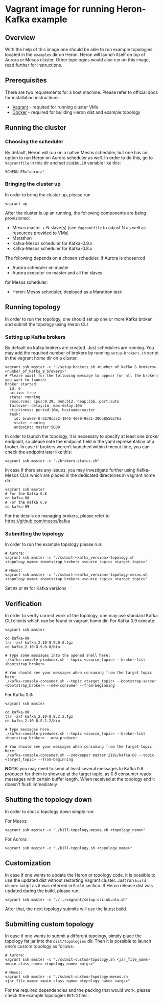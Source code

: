 # Vagrant image for running Heron-Kafka example

## Overview

With the help of this image one should be able to run example topologies located in the `examples` dir on Heron. Heron 
will launch itself on top of Aurora or Mesos cluster. 
Other topologies would also run on this image, read further for instructions. 

## Prerequisites

There are two requirements for a host machine. Please refer to official docs for installation instructions:

- [Vagrant](http://vagrantup.com) - required for running cluster VMs
- [Docker](http://docker.com) - required for building Heron dist and example topology

## Running the cluster

### Choosing the scheduler
By default, Heron will run on a native Mesos scheduler, but one has an option to run Heron on Aurora scheduler as well.
In order to do this, go to `Vagrantfile` in this dir and set `SCHEDULER` variable like this:

```
SCHEDULER="aurora"
```

### Bringing the cluster up
In order to bring the cluster up, please run

```
vagrant up
```

After the cluster is up an running, the following components are being provisioned:

- Mesos master + N slave(s) (see `Vagrantfile` to adjust N as well as resources provided to VMs)
- Marathon
- Kafka-Mesos scheduler for Kafka-0.9.x 
- Kafka-Mesos scheduler for Kafka-0.8.x 

The following depends on a chosen scheduler. If Aurora is chosen:cd 
 
- Aurora scheduler on master
- Aurora executor on master and all the slaves

for Mesos scheduler:

- Heron-Mesos scheduler, deployed as a Marathon task 
 
## Running topology

In order to run the topology, one should set up one or more Kafka broker and submit the topology using Heron CLI

### Setting up Kafka brokers

By default no kafka brokers are created. Just schedulers are running. You may add the required number of brokers by 
running `setup-brokers.sh` script in the vagrant home dir on a cluster.

```
vagrant ssh master -c "./setup-brokers.sh <number_of_kafka_8_brokers> <number_of_kafka_9_brokers>"
# Please await for the following message to appear for all the brokers you want to launch:
broker started:
  id: 0
  active: true
  state: running
  resources: cpus:0.20, mem:512, heap:256, port:auto
  failover: delay:1m, max-delay:10m
  stickiness: period:10m, hostname:master
  task:
    id: broker-0-d278ca52-1945-4e70-9e31-30bb85563761
    state: running
    endpoint: master:5000
```

In order to launch the topology, it is necessary to specify at least one broker endpoint, so please note the 
endpoint field in the yaml representation of a broker. In case if brokers weren't launched within timeout time, you can 
check the endpoint later like this: 

```
vagrant ssh master -c "./brokers-status.sh"
```

In case if there are any issues, you may investigate further using Kafka-Mesos CLIs which are placed in the dedicated 
directories in vagrant home dir:

```
vagrant ssh master
# For the Kafka 0.8 
cd kafka-08
# For the Kafka 0.9 
cd kafka-09
```

For the details on managing brokers, please refer to https://github.com/mesos/kafka

### Submitting the topology

In order to run the example topology please run:

```
# Aurora:
vagrant ssh master -c "./submit-<kafka_version>-topology.sh <topology_name> <bootstrap_broker> <source_topic> <target_topic>"
 
# Mesos:
vagrant ssh master -c "./submit-<kafka_version>-topology-mesos.sh <topology_name> <bootstrap_broker> <source_topic> <target_topic>"
```

Set `08` or `09` for Kafka versions

## Verification

In order to verify correct work of the topology, one may use standard Kafka CLI clients which can be found in vagrant 
home dir. For Kafka 0.9 execute:

```
vagrant ssh master

cd kafka-09
tar -zxf kafka_2.10-0.9.0.0.tgz
cd kafka_2.10-0.9.0.0/bin

# Type some messages into the opened shell here:
./kafka-console-producer.sh --topic <source_topic> --broker-list <bootstrap_broker>
 
# You should see your messages when consuming from the target topic here:
./kafka-console-consumer.sh --topic <target_topic> --bootstrap-server <bootstrap_broker> --new-consumer --from-beginning
```

For Kafka 0.8:

```
vagrant ssh master

cd kafka-08
tar -zxf kafka_2.10-0.8.2.2.tgz
cd kafka_2.10-0.8.2.2/bin

# Type messages here. 
./kafka-console-producer.sh --topic <source_topic> --broker-list <bootstrap_broker> --new-producer

# You should see your messages when consuming from the target topic here:
./kafka-console-consumer.sh --zookeeper master:2181/kafka-08 --topic <target_topic> --from-beginning
```

**NOTE:** you may need to send at least several messages to Kafka 0.8 producer for them to show up at the target topic,
 as 0.8 consumer reads messages with certain buffer length. When received at the topology end it doesn't flush 
 immediately

## Shutting the topology down

In order to shut a topology down simply run:

For Mesos:

```
vagrant ssh master -c "./kill-topology-mesos.sh <topology_name>"
```

For Aurora:

```
vagrant ssh master -c "./kill-topology.sh <topology_name>"
```

## Customization

In case if one wants to update the Heron or topology code, it is possible to use the updated dist without restarting
Vagrant cluster. Just run `build-ubuntu` script as it was referred in `Build` section. If Heron release dist was updated 
during the build, please run:

```
vagrant ssh master -c "./../vagrant/setup-cli-ubuntu.sh"
```

After that, the next topology submits will use the latest build.

## Submitting custom topology

In case if one wants to submit a different topology, simply place the topology fat jar into the 
`dist/topologies` dir. Then it is possible to launch one's custom topology as follows:

```
# Aurora:
vagrant ssh master -c "./submit-custom-topology.sh <jar_file_name> <main_class_name> <topology_name> <args>"

# Mesos:
vagrant ssh master -c "./submit-custom-topology-mesos.sh <jar_file_name> <main_class_name> <topology_name> <args>"
```

For the required dependencies and the packing that would work, please check the example topologies `BUILD` files.